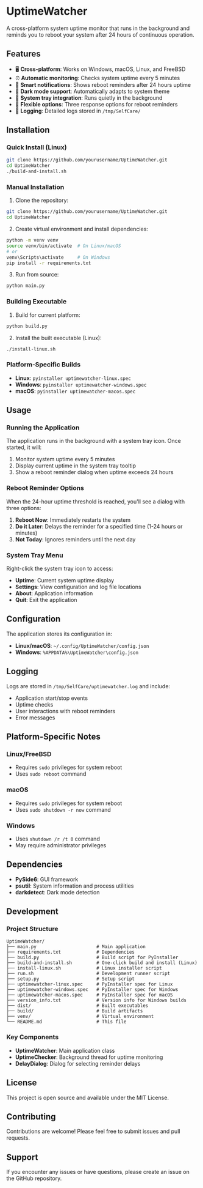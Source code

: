# UptimeWatcher

A cross-platform system uptime monitor that runs in the background and reminds you to reboot your system after 24 hours of continuous operation.

## Features

- 🖥️ **Cross-platform**: Works on Windows, macOS, Linux, and FreeBSD
- ⏰ **Automatic monitoring**: Checks system uptime every 5 minutes
- 🔔 **Smart notifications**: Shows reboot reminders after 24 hours uptime
- 🎨 **Dark mode support**: Automatically adapts to system theme
- 📱 **System tray integration**: Runs quietly in the background
- 🔧 **Flexible options**: Three response options for reboot reminders
- 📝 **Logging**: Detailed logs stored in `/tmp/SelfCare/`

## Installation

### Quick Install (Linux)
```bash
git clone https://github.com/yourusername/UptimeWatcher.git
cd UptimeWatcher
./build-and-install.sh
```

### Manual Installation

1. Clone the repository:
```bash
git clone https://github.com/yourusername/UptimeWatcher.git
cd UptimeWatcher
```

2. Create virtual environment and install dependencies:
```bash
python -m venv venv
source venv/bin/activate  # On Linux/macOS
# or
venv\Scripts\activate     # On Windows
pip install -r requirements.txt
```

3. Run from source:
```bash
python main.py
```

### Building Executable

1. Build for current platform:
```bash
python build.py
```

2. Install the built executable (Linux):
```bash
./install-linux.sh
```

### Platform-Specific Builds

- **Linux**: `pyinstaller uptimewatcher-linux.spec`
- **Windows**: `pyinstaller uptimewatcher-windows.spec`
- **macOS**: `pyinstaller uptimewatcher-macos.spec`

## Usage

### Running the Application

The application runs in the background with a system tray icon. Once started, it will:

1. Monitor system uptime every 5 minutes
2. Display current uptime in the system tray tooltip
3. Show a reboot reminder dialog when uptime exceeds 24 hours

### Reboot Reminder Options

When the 24-hour uptime threshold is reached, you'll see a dialog with three options:

1. **Reboot Now**: Immediately restarts the system
2. **Do it Later**: Delays the reminder for a specified time (1-24 hours or minutes)
3. **Not Today**: Ignores reminders until the next day

### System Tray Menu

Right-click the system tray icon to access:

- **Uptime**: Current system uptime display
- **Settings**: View configuration and log file locations
- **About**: Application information
- **Quit**: Exit the application

## Configuration

The application stores its configuration in:
- **Linux/macOS**: `~/.config/UptimeWatcher/config.json`
- **Windows**: `%APPDATA%\UptimeWatcher\config.json`

## Logging

Logs are stored in `/tmp/SelfCare/uptimewatcher.log` and include:
- Application start/stop events
- Uptime checks
- User interactions with reboot reminders
- Error messages

## Platform-Specific Notes

### Linux/FreeBSD
- Requires `sudo` privileges for system reboot
- Uses `sudo reboot` command

### macOS
- Requires `sudo` privileges for system reboot
- Uses `sudo shutdown -r now` command

### Windows
- Uses `shutdown /r /t 0` command
- May require administrator privileges

## Dependencies

- **PySide6**: GUI framework
- **psutil**: System information and process utilities
- **darkdetect**: Dark mode detection

## Development

### Project Structure
```
UptimeWatcher/
├── main.py                      # Main application
├── requirements.txt             # Dependencies
├── build.py                     # Build script for PyInstaller
├── build-and-install.sh         # One-click build and install (Linux)
├── install-linux.sh             # Linux installer script
├── run.sh                       # Development runner script
├── setup.py                     # Setup script
├── uptimewatcher-linux.spec     # PyInstaller spec for Linux
├── uptimewatcher-windows.spec   # PyInstaller spec for Windows
├── uptimewatcher-macos.spec     # PyInstaller spec for macOS
├── version_info.txt             # Version info for Windows builds
├── dist/                        # Built executables
├── build/                       # Build artifacts
├── venv/                        # Virtual environment
└── README.md                    # This file
```

### Key Components

- **UptimeWatcher**: Main application class
- **UptimeChecker**: Background thread for uptime monitoring
- **DelayDialog**: Dialog for selecting reminder delays

## License

This project is open source and available under the MIT License.

## Contributing

Contributions are welcome! Please feel free to submit issues and pull requests.

## Support

If you encounter any issues or have questions, please create an issue on the GitHub repository.
